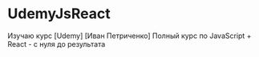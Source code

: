 # UdemyJsReact
Изучаю курс [Udemy] [Иван Петриченко] Полный курс по JavaScript + React - с нуля до результата

